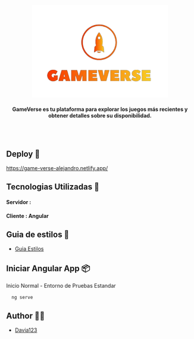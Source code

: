 <div align="center"><img src="src/assets/images/logos/logo.png">
  <h4>GameVerse es tu plataforma para explorar los juegos más recientes y obtener detalles sobre su disponibilidad. 
</h4></div><br><br>




## Deploy :rocket:
https://game-verse-alejandro.netlify.app/

##  Tecnologias Utilizadas :wrench:

#### Servidor : 
#### Cliente : Angular

## Guia de estilos 💄

- [Guia Estilos]( https://www.canva.com/design/DAFzf3Ovh3o/BOKrzwWr0iCgbuMhG2gYXA/edit?utm_content=DAFzf3Ovh3o&utm_campaign=designshare&utm_medium=link2&utm_source=sharebutton)



## Iniciar Angular App :package:

Inicio Normal - Entorno de Pruebas Estandar
```http
  ng serve
```


## Author :technologist:

- [Davia123](https://github.com/Davia123)

